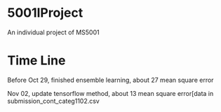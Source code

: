 # 5001IProject
An individual project of MS5001

# Time Line
Before Oct 29, finished ensemble learning, about 27 mean square error

Nov 02, update tensorflow method, about 13 mean square error[data in submission_cont_categ1102.csv

